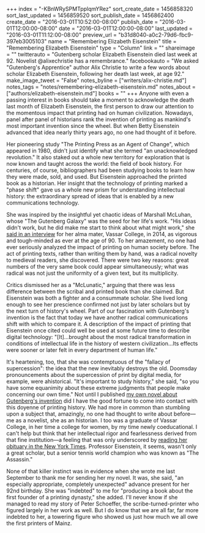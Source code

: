 +++
index = "-KBnWRySPMTpplqmYRez"
sort_create_date = 1456858320
sort_last_updated = 1456859520
sort_publish_date = 1456862400
create_date = "2016-03-01T10:52:00-08:00"
publish_date = "2016-03-01T12:00:00-08:00"
date = "2016-03-01T12:00:00-08:00"
last_updated = "2016-03-01T11:12:00-08:00"
preview_url = "b31d8040-a0c2-79d6-fbc9-397eb3005103"
name = "Remembering Elizabeth Eisenstein"
title = "Remembering Elizabeth Eisenstein"
type = "Column"
link = ""
shareimage = ""
twitterauto = "Gutenberg scholar Elizabeth Eisenstein died last week at 92. Novelist @alixechristie has a remembrance."
facebookauto = "We asked \"Gutenberg's Apprentice\" author Alix Christie to write a few words about scholar Elizabeth Eisenstein, following her death last week, at age 92."
make_image_tweet = "False"
notes_byline = ["writers/alix-christie.md"]
notes_tags = "notes/remembering-elizabeth-eisenstein.md"
notes_about = ["authors/elizabeth-eisenstein.md"]
books = ""
+++
Anyone with even a passing interest in books should take a moment to acknowledge the death last month of Elizabeth Eisenstein, the first person to draw our attention to the momentous impact that printing had on human civilization. Nowadays, panel after panel of historians rank the invention of printing as mankind's most important invention since the wheel. But when Betty Eisenstein advanced that idea nearly thirty years ago, no one had thought of it before.

Her pioneering study "The Printing Press as an Agent of Change", which appeared in 1980, didn't just identify what she termed "an unacknowledged revolution." It also staked out a whole new territory for exploration that is now known and taught across the world: the field of book history. For centuries, of course, bibliographers had been studying books to learn how they were made, sold, and used. But Eisenstein approached the printed book as a historian. Her insight that the technology of printing marked a "phase shift" gave us a whole new prism for understanding intellectual history: the extraordinary spread of ideas that is enabled by a new communications technology.

She was inspired by the insightful yet chaotic ideas of Marshall McLuhan, whose "The Gutenberg Galaxy" was the seed for her life's work. "His ideas didn't work, but he did make me start to think about what might work," she [said in an interview](http://library-cafe.blogspot.com/2014/05/may-28-2014-historian-elizabeth.html) for her alma mater, Vassar College, in 2014, as vigorous and tough-minded as ever at the age of 90. To her amazement, no one had ever seriously analyzed the impact of printing on human society before. The act of printing texts, rather than writing them by hand, was a radical novelty to medieval readers, she discovered. There were two key reasons: great numbers of the very same book could appear simultaneously; what was radical was not just the uniformity of a given text, but its multiplicity.

Critics dismissed her as a "McLunatic," arguing that there was less difference between the scribal and printed book than she claimed. But Eisenstein was both a fighter and a consummate scholar. She lived long enough to see her prescience confirmed not just by later scholars but by the next turn of history's wheel. Part of our fascination with Gutenberg's invention is the fact that today we have another radical communications shift with which to compare it.  A description of the impact of printing that Eisenstein once cited could well be used at some future time to describe digital technology: "[It]…brought about the most radical transformation in conditions of intellectual life in the history of western civilization…Its effects were sooner or later felt in every department of human life."

It's heartening, too, that she was contemptuous of the "fallacy of supercession": the idea that the new inevitably destroys the old. Doomsday pronouncements about the supercession of print by digital media, for example, were ahistorical. "It's important to study history," she said, "so you have some equanimity about these extreme judgments that people make concerning our own time." 
Not until I published [my own novel about Gutenberg's invention](http://seattlereviewofbooks.com/reviews/omg-gutenberg/) did I have the good fortune to come into contact with this doyenne of printing history. We had more in common than stumbling upon a subject that, amazingly, no one had thought to write about before—me as a novelist, she as an historian. I too was a graduate of Vassar College, in her time a college for women, by my time newly coeducational. I can't help but think that her intellectual rigor and fearlessness derived from that fine institution—a feeling that was only underscored by [reading her obituary in the New York Times](http://www.nytimes.com/2016/02/24/books/elizabeth-eisenstein-historian-of-movable-type-dies-at-92.html?_r=0). Professor Eisenstein, it seems, wasn't only a great scholar, but a senior tennis world champion who was known as "The Assassin."

None of that killer instinct was in evidence when she wrote me last September to thank me for sending her my novel. It was, she said, "an especially appropriate, completely unexpected" advance present for her 92nd birthday. She was "indebted" to me for "producing a book about the first founder of a printing dynasty," she added. I'll never know if she managed to read my story of Peter Schoeffer, the scribe-turned-printer who figured largely in her work as well. But I do know that we are all far, far more indebted to her, a towering figure who showed us just how much we all owe the first printers of Mainz.
